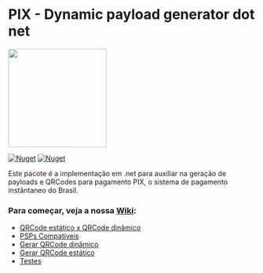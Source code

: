 # PIX - Dynamic payload generator dot net

<img width='200' src='https://user-images.githubusercontent.com/5353685/101644586-233eb080-3a14-11eb-9cec-2172586abfde.png'/>

[![Nuget](https://img.shields.io/nuget/dt/pix-dynamic-payload-generator.net)](https://www.nuget.org/packages/pix-dynamic-payload-generator.net)
[![Nuget](https://img.shields.io/nuget/v/pix-dynamic-payload-generator.net)](https://www.nuget.org/packages/pix-dynamic-payload-generator.net)

Este pacote é a implementação em .net para auxiliar na geração de payloads e QRCodes para pagamento PIX, o sistema de pagamento instântaneo do Brasil.

### Para começar, veja a nossa [Wiki](https://github.com/alexandresanlim/pix-dynamic-payload-generator.net/wiki):
- [QRCode estático x QRCode dinâmico](https://github.com/alexandresanlim/pix-dynamic-payload-generator.net/wiki/1---QRCode-din%C3%A2mico-x-QRCode-est%C3%A1tico)
- [PSPs Compatíveis](https://github.com/alexandresanlim/pix-dynamic-payload-generator.net/wiki/0-PSPs-compat%C3%ADveis)
- [Gerar QRCode dinâmico](https://github.com/alexandresanlim/pix-dynamic-payload-generator.net/wiki/2-Gerar-QRCode-din%C3%A2mico)
- [Gerar QRCode estático](https://github.com/alexandresanlim/pix-dynamic-payload-generator.net/wiki/3-Gerar-QRCode-est%C3%A1tico)
- [Testes](https://github.com/alexandresanlim/pix-dynamic-payload-generator.net/wiki/4-Testes)
